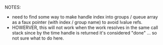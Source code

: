 NOTES:

- need to find some way to make handle index into groups / queue array as a faux pointer (with index / group name) to avoid lvalue refs.
- HOWERVER, this will not work when the work resolves in the same call stack since by the time handle is returned it's considered "done" ... so not sure what to do here.